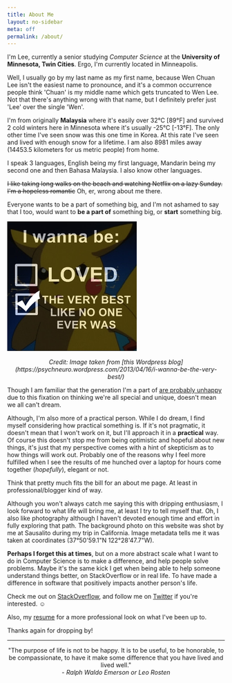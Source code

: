 ```yaml
---
title: About Me
layout: no-sidebar
meta: off
permalink: /about/
---
```


I'm Lee, currently a senior studying *Computer Science* at the **University of Minnesota, Twin Cities**. Ergo, I'm currently located in Minneapolis.

Well, I usually go by my last name as my first name, because Wen Chuan Lee isn't the easiest name to pronounce, and it's a common occurrence people think 'Chuan' is my middle name which gets truncated to Wen Lee. Not that there's anything wrong with that name, but I definitely prefer just 'Lee' over the single 'Wen'. 

I'm from originally **Malaysia** where it's easily over 32°C [89°F] and survived 2 cold winters here in Minnesota where it's usually -25°C [-13°F]. The only other time I've seen snow was this one time in Korea. At this rate I've seen and lived with enough snow for a lifetime. I am also 8981 miles away (14453.5 kilometers for us metric people) from home.

I speak 3 languages, English being my first language, Mandarin being my second one and then Bahasa Malaysia. I also know other languages.

<span  markdown="0"><s>I like taking long walks on the beach and watching Netflix on a lazy Sunday. I'm a hopeless romantic</s> Oh, er, wrong about me there. </span>

Everyone wants to be a part of something big, and I'm not ashamed to say that I too, would want to **be a part of** something big, or **start** something big.
<br />

[<img src="/assets/images/theverybest.jpg" class="totem" alt="I wanna be the very best">](https://psychneuro.wordpress.com/2013/04/16/i-wanna-be-the-very-best/)

<div style="text-align: center" markdown="1"> <i>Credit: Image taken from [this Wordpress blog](https://psychneuro.wordpress.com/2013/04/16/i-wanna-be-the-very-best/)</i>
</div>

Though I am familiar that the generation I'm a part of [are probably unhappy](http://waitbutwhy.com/2013/09/why-generation-y-yuppies-are-unhappy.html) due to this fixation on thinking we're all special and unique, doesn't mean we all can't dream.  

Although, I'm also more of a practical person. While I do dream, I find myself considering how practical something is. If it's not pragmatic, it doesn't mean that I won't work on it, but I'll approach it in a **practical** way. Of course this doesn't stop me from being optimistic and hopeful about new things, it's just that my perspective comes with a hint of skepticism as to how things will work out. Probably one of the reasons why I feel more fulfilled when I see the results of me hunched over a laptop for hours come together (*hopefully*), elegant or not. 

Think that pretty much fits the bill for an about me page. At least in professional/blogger kind of way. 

Although you won't always catch me saying this with dripping enthusiasm, I look forward to what life will bring me, at least I try to tell myself that. Oh, I also like photography although I haven't devoted enough time and effort in fully exploring that path. The background photo on this website was shot by me at Sausalito during my trip in California. Image metadata tells me it was taken at coordinates (37°50'59.1"N 122°28'47.7"W). 

**Perhaps I forget this at times**, but on a more abstract scale what I want to do in Computer Science is to make a difference, and help people solve problems. Maybe it's the same kick I get when being able to help someone understand things better, on StackOverflow or in real life. To have made a difference in software that positively impacts another person's life.    

Check me out on [StackOverflow](https://www.stackoverflow.com/users/4512948/matrixanomaly), and follow me on [Twitter](https://www.twitter.com/wenchuanlee) if you're interested. ☺

Also, my [resume](/resume/) for a more professional look on what I've been up to. 

Thanks again for dropping by! 

<hr />
<div style="text-align: center"> "The purpose of life is not to be happy. It is to be useful, to be honorable, to be compassionate, to have it make some difference that you have lived and lived well." <br/> - <i>Ralph Waldo Emerson or Leo Rosten </i> </div>